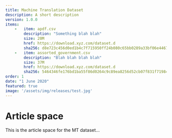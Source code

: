 ```yaml
---
title: Machine Translation Dataset
description: A short description
version: 1.0.0
items:
    -   item: apdf.csv
        description: "Something blah blah"
        size: 20M
        href: https://download.xyz.com/dataset.d
        sha256: d8e723c456d0ed1b4c7f715950ff24b080c65bb0289a33bf06e446781b83e1e7
    -   item: assorted_government.csv
        description: "Blah blah blah blah"
        size: 37M
        href: https://download.xyz.com/dataset.d
        sha256: 5464346fe176bd1ba55f86d0264c9c89ea8256d52cb07f831f719847a8607b34
order: 1
date: "1 June 2020"
featured: true
image: '/assets/img/releases/test.jpg'
---
```

# Article space

This is the article space for the MT dataset...